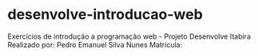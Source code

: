 # desenvolve-introducao-web
Exercícios de introdução a programação web - Projeto Desenvolve Itabira
Realizado por: Pedro Emanuel Silva Nunes
Matrícula: 
